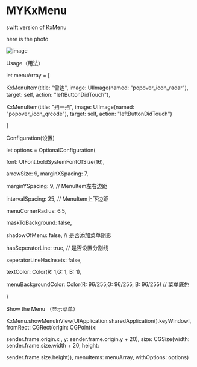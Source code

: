 # MYKxMenu

swift version of KxMenu

here is the photo

 ![image](https://github.com/marshallYin/MYKxMenu/raw/master/photo.png)
 
 Usage（用法）
 
 let menuArray = [
 
  KxMenuItem(title: "雷达", image: UIImage(named: "popover_icon_radar"), target: self, action: "leftButtonDidTouch"),
  
  KxMenuItem(title: "扫一扫", image: UIImage(named: "popover_icon_qrcode"), target: self, action: "leftButtonDidTouch")
  
  ]



Configuration(设置)

let options = OptionalConfiguration(

font: UIFont.boldSystemFontOfSize(16), 

arrowSize: 9, marginXSpacing: 7, 

marginYSpacing: 9,    // MenuItem左右边距

intervalSpacing: 25,  // MenuItem上下边距

menuCornerRadius: 6.5,  

maskToBackground: false,   

shadowOfMenu: false,   // 是否添加菜单阴影

hasSeperatorLine: true,   // 是否设置分割线

seperatorLineHasInsets: false, 

textColor: Color(R: 1,G: 1, B: 1), 

menuBackgroundColor: Color(R: 96/255,G: 96/255, B: 96/255)   // 菜单底色

)  

Show the Menu  （显示菜单）

KxMenu.showMenuInView(UIApplication.sharedApplication().keyWindow!, fromRect: CGRect(origin: CGPoint(x: 

sender.frame.origin.x , y: sender.frame.origin.y + 20), size: CGSize(width: sender.frame.size.width + 20, height: 

sender.frame.size.height)), menuItems: menuArray, withOptions: options)
